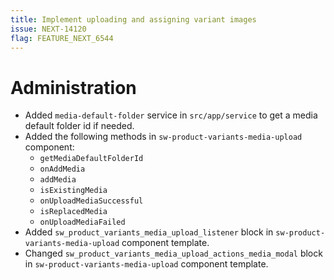 ```yaml
---
title: Implement uploading and assigning variant images
issue: NEXT-14120
flag: FEATURE_NEXT_6544
---
```

# Administration
* Added `media-default-folder` service in `src/app/service` to get a media default folder id if needed.
* Added the following methods in `sw-product-variants-media-upload` component:
    * `getMediaDefaultFolderId`
    * `onAddMedia`
    * `addMedia`
    * `isExistingMedia`
    * `onUploadMediaSuccessful`
    * `isReplacedMedia`
    * `onUploadMediaFailed`
* Added `sw_product_variants_media_upload_listener` block in `sw-product-variants-media-upload` component template.
* Changed `sw_product_variants_media_upload_actions_media_modal` block in `sw-product-variants-media-upload` component template.
